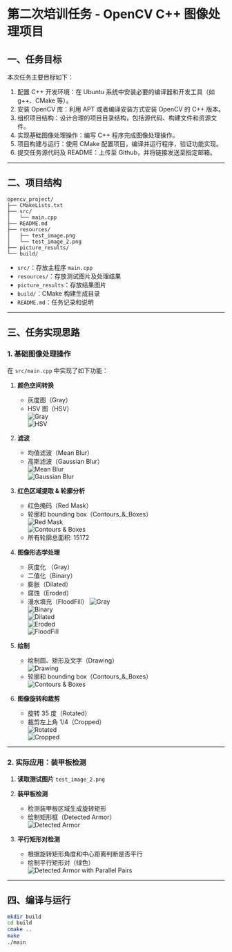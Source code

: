 # 第二次培训任务 - OpenCV C++ 图像处理项目

## 一、任务目标
本次任务主要目标如下：  
1. 配置 C++ 开发环境：在 Ubuntu 系统中安装必要的编译器和开发工具（如 g++、CMake 等）。  
2. 安装 OpenCV 库：利用 APT 或者编译安装方式安装 OpenCV 的 C++ 版本。  
3. 组织项目结构：设计合理的项目目录结构，包括源代码、构建文件和资源文件。  
4. 实现基础图像处理操作：编写 C++ 程序完成图像处理操作。  
5. 项目构建与运行：使用 CMake 配置项目，编译并运行程序，验证功能实现。  
6. 提交任务源代码及 README：上传至 Github，并将链接发送至指定邮箱。

---

## 二、项目结构
```
opencv_project/
├── CMakeLists.txt
├── src/
│   └── main.cpp
├── README.md
├── resources/
│   ├── test_image.png
│   └── test_image_2.png
├── picture_results/
└── build/
```
- `src/`：存放主程序 `main.cpp`  
- `resources/`：存放测试图片及处理结果
- `picture_results`：存放结果图片    
- `build/`：CMake 构建生成目录  
- `README.md`：任务记录和说明  

---
## 三、任务实现思路

### 1. 基础图像处理操作

在 `src/main.cpp` 中实现了如下功能：

1. **颜色空间转换**
   - 灰度图（Gray）  
   - HSV 图（HSV）  
   ![Gray](picture_results/Gray.png)  
   ![HSV](picture_results/HSV.png)  

2. **滤波**
   - 均值滤波（Mean Blur）  
   - 高斯滤波（Gaussian Blur）  
   ![Mean Blur](picture_results/Mean_Blur.png)  
   ![Gaussian Blur](picture_results/Gaussian_Blur.png)  

3. **红色区域提取 & 轮廓分析**
   - 红色掩码（Red Mask）  
   - 轮廓和 bounding box（Contours_&_Boxes）  
   ![Red Mask](picture_results/Red_Mask.png)  
   ![Contours & Boxes](picture_results/Contours_&_Boxes.png)  
   - 所有轮廓总面积: 15172
4. **图像形态学处理**
   - 灰度化 （Gray）
   - 二值化（Binary）  
   - 膨胀（Dilated）  
   - 腐蚀（Eroded）  
   - 漫水填充（FloodFill） 
   ![Gray](picture_results/Gray.png)  
   ![Binary](picture_results/Binary.png)  
   ![Dilated](picture_results/Dilated.png)  
   ![Eroded](picture_results/Eroded.png)  
   ![FloodFill](picture_results/FloodFill.png)  

5. **绘制**
   - 绘制圆、矩形及文字（Drawing）  
   ![Drawing](picture_results/Drawing.png)  
    - 轮廓和 bounding box（Contours_&_Boxes）  
   ![Contours & Boxes](picture_results/Contours_&_Boxes.png)  

6. **图像旋转和裁剪**
   - 旋转 35 度（Rotated）  
   - 裁剪左上角 1/4（Cropped）  
   ![Rotated](picture_results/Rotated.png)  
   ![Cropped](picture_results/Cropped.png)  

---

### 2. 实际应用：装甲板检测

1. **读取测试图片** `test_image_2.png`  
2. **装甲板检测**
   - 检测装甲板区域生成旋转矩形  
   - 绘制矩形框（Detected Armor）  
   ![Detected Armor](picture_results/Detected_Armor.png)  

3. **平行矩形对检测**
   - 根据旋转矩形角度和中心距离判断是否平行  
   - 绘制平行矩形对（绿色）  
   ![Detected Armor with Parallel Pairs](picture_results/Detected_Armor_with_Parallel_Pairs.png)  

---
## 四、编译与运行

```bash
mkdir build
cd build
cmake ..
make
./main